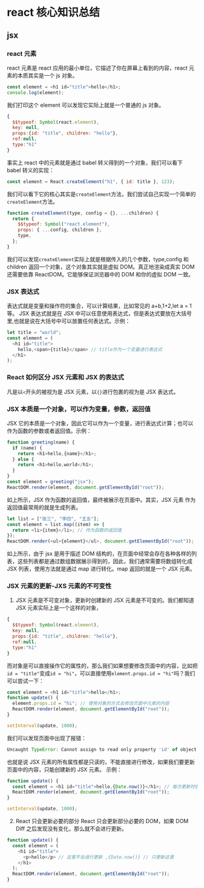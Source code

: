 # react 核心知识总结

## jsx

### react 元素

react 元素是 react 应用的最小单位，它描述了你在屏幕上看到的内容，react 元素的本质其实是一个 js 对象。

```js
const element = <h1 id="title">hello</h1>;
console.log(element);
```

我们打印这个 element 可以发现它实际上就是一个普通的 js 对象。

```js
{
  $$typeof: Symbol(react.element),
  key: null,
  props:{id: "title", children: "hello"},
  ref:null,
  type:"h1"
}
```

事实上 react 中的元素就是通过 babel 转义得到的一个对象，我们可以看下 babel 转义的实现：

```js
const element = React.createElement("h1", { id: title }, 123);
```

我们可以看下它的核心其实是`createElement`方法，我们尝试自己实现一个简单的`createElement`方法。

```js
function createElement(type, config = {}, ...children) {
  return {
    $$typeof: Symbol("react.element"),
    props: { ...config, children },
    type,
  };
}
```

我们可以发现`createElement`实际上就是根据传入的几个参数，type,config 和 children 返回一个对象，这个对象其实就是虚拟 DOM。真正地渲染成真实 DOM 还需要依靠 ReactDOM。它能够保证浏览器中的 DOM 和你的虚拟 DOM 一致。

### JSX 表达式

表达式就是变量和操作符的集合，可以计算结果，比如常见的 a+b,1+2,let a = 1 等。
JSX 表达式就是在 JSX 中可以任意使用表达式，但是表达式要放在大括号里,也就是说在大括号中可以放置任何表达式。示例：

```js
let title = "world";
const element = (
  <h1 id="title">
    hello,<span>{title}</span> // title作为一个变量进行表达式
  </h1>
);
```

### React 如何区分 JSX 元素和 JSX 的表达式

凡是以`<`开头的被视为是 JSX 元素，以`{}`进行包裹的视为是 JSX 表达式。

### JSX 本质是一个对象，可以作为变量，参数，返回值

JSX 它的本质是一个对象，因此它可以作为一个变量，进行表达式计算；也可以作为函数的参数或者返回值。示例：

```js
function greeting(name) {
  if (name) {
    return <h1>hello,{name}</h1>;
  } else {
    return <h1>hello,world</h1>;
  }
}
const element = greeting("jsx");
ReactDOM.render(element, document.getElementById("root"));
```

如上所示，JSX 作为函数的返回值，最终被展示在页面中。其实，JSX 元素 作为返回值最常用的就是生成列表。

```js
let list = ["张三", "李四", "王五"];
const element = list.map((item) => {
  return <li>{item}</li>; // 作为函数的返回值
});
ReactDOM.render(<ul>{element}</ul>, document.getElementById("root"));
```

如上所示，由于 jsx 是用于描述 DOM 结构的，在页面中经常会存在各种各样的列表，这些列表都是通过数组数据展示得到的，因此，我们通常需要将数组转化成 JSX 列表，使用方法就是通过 map 进行转化。map 返回的就是一个 JSX 元素。

### JSX 元素的更新-JXS 元素的不可变性

1. JSX 元素是不可变对象，更新时创建新的
   JSX 元素是不可变的。我们都知道 JSX 元素实际上是一个这样的对象，

```js
{
  $$typeof: Symbol(react.element),
  key: null,
  props:{id: "title", children: "hello"},
  ref:null,
  type:"h1"
}
```

而对象是可以直接操作它的属性的，那么我们如果想要修改页面中的内容，比如把`id = "title"`变成`id = "hi"`，可以直接使用`element.props.id = "hi"`吗？我们可以尝试一下：

```js
const element = <h1 id="title">hello</h1>;
function update() {
  element.props.id = "hi"; // 使用对象的方式去修改页面中元素的内容
  ReactDOM.render(element, document.getElementById("root"));
}

setInterval(update, 1000);
```

我们可以发现页面中出现了报错：

```js
Uncaught TypeError: Cannot assign to read only property 'id' of object '#<Object>' // 不能修改只读属性
```

也就是说 JSX 元素的所有属性都是只读的，不能直接进行修改，如果我们要更新页面中的内容，只能创建新的 JSX 元素。
示例：

```js
function update() {
  const element = <h1 id="title">hello,{Date.now()}</h1>; // 每次更新时创建新的JSX元素
  ReactDOM.render(element, document.getElementById("root"));
}

setInterval(update, 1000);
```

2. React 只会更新必要的部分
   React 只会更新部分必要的 DOM，如果 DOM Diff 之后发现没有变化，那么就不会进行更新。

```js
function update() {
  const element = (
    <h1 id="title">
      <p>hello</p> // 这里不会进行更新 ,{Date.now()} // 只更新这里
    </h1>
  );
  ReactDOM.render(element, document.getElementById("root"));
}
```
